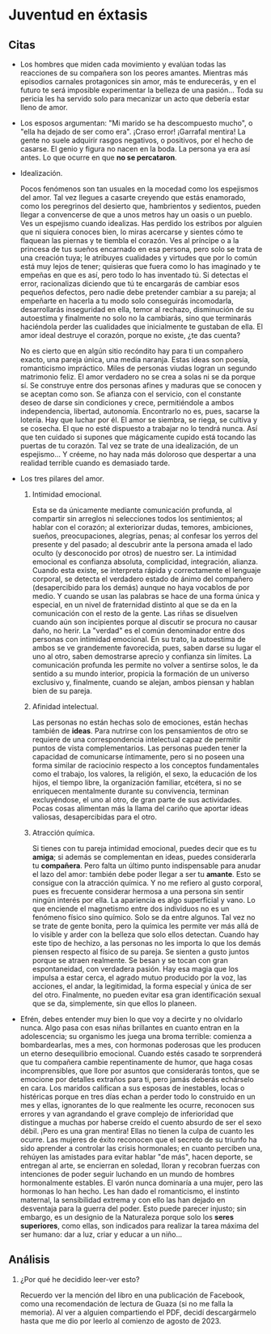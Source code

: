 # Juventud en éxtasis

## Citas

- Los hombres que miden cada movimiento y evalúan todas las reacciones de su compañera son los peores amantes. Mientras más episodios carnales protagonices sin amor, más te endurecerás, y en el futuro te será imposible experimentar la belleza de una pasión... Toda su pericia les ha servido solo para mecanizar un acto que debería estar lleno de amor.

- Los esposos argumentan: "Mi marido se ha descompuesto mucho", o "ella ha dejado de ser como era". ¡Craso error! ¡Garrafal mentira! La gente no suele adquirir rasgos negativos, o positivos, por el hecho de casarse. El genio y figura no nacen en la boda. La persona ya era así antes. Lo que ocurre en que **no se percataron**.

- Idealización.

    Pocos fenómenos son tan usuales en la mocedad como los espejismos del amor. Tal vez llegues a casarte creyendo que estás enamorado, como los peregrinos del desierto que, hambrientos y sedientos, pueden llegar a convencerse de que a unos metros hay un oasis o un pueblo. Ves un espejismo cuando idealizas. Has perdido los estribos por alguien que ni siquiera conoces bien, lo miras acercarse y sientes cómo te flaquean las piernas y te tiembla el corazón. Ves al príncipe o a la princesa de tus sueños encarnado en esa persona, pero solo se trata de una creación tuya; le atribuyes cualidades y virtudes que por lo común está muy lejos de tener; quisieras que fuera como lo has imaginado y te empeñas en que es así, pero todo lo has inventado tú. Si detectas el error, racionalizas diciendo que tú te encargarás de cambiar esos pequeños defectos, pero nadie debe pretender cambiar a su pareja; al empeñarte en hacerla a tu modo solo conseguirás incomodarla, desarrollarás inseguridad en ella, temor al rechazo, disminución de su autoestima y finalmente no solo no la cambiarás, sino que terminarás haciéndola perder las cualidades que inicialmente te gustaban de ella. El amor ideal destruye el corazón, porque no existe, ¿te das cuenta?

    No es cierto que en algún sitio recóndito hay para ti un compañero exacto, una pareja única, una media naranja. Estas ideas son poesía, romanticismo impráctico. Miles de personas viudas logran un segundo matrimonio feliz. El amor verdadero no se crea a solas ni se da porque sí. Se construye entre dos personas afines y maduras que se conocen y se aceptan como son. Se afianza con el servicio, con el constante deseo de darse sin condiciones y crece, permitiéndole a ambos independencia, libertad, autonomía. Encontrarlo no es, pues, sacarse la lotería. Hay que luchar por él. El amor se siembra, se riega, se cultiva y se cosecha. El que no esté dispuesto a trabajar no lo tendrá nunca. Así que ten cuidado si supones que mágicamente cupido está tocando las puertas de tu corazón. Tal vez se trate de una idealización, de un espejismo... Y créeme, no hay nada más doloroso que despertar a una realidad terrible cuando es demasiado tarde.

- Los tres pilares del amor.

    1. Intimidad emocional.

        Esta se da únicamente mediante comunicación profunda, al compartir sin arreglos ni selecciones todos los sentimientos; al hablar con el corazón; al exteriorizar dudas, temores, ambiciones, sueños, preocupaciones, alegrías, penas; al confesar los yerros del presente y del pasado; al descubrir ante la persona amada el lado oculto (y desconocido por otros) de nuestro ser. La intimidad emocional es confianza absoluta, complicidad, integración, alianza. Cuando esta existe, se interpreta rápida y correctamente el lenguaje corporal, se detecta el verdadero estado de ánimo del compañero (desapercibido para los demás) aunque no haya vocablos de por medio. Y cuando se usan las palabras se hace de una forma única y especial, en un nivel de fraternidad distinto al que se da en la comunicación con el resto de la gente. Las riñas se disuelven cuando aún son incipientes porque al discutir se procura no causar daño, no herir. La "verdad" es el común denominador entre dos personas con intimidad emocional. En su trato, la autoestima de ambos se ve grandemente favorecida, pues, saben darse su lugar el uno al otro, saben demostrarse aprecio y confianza sin límites. La comunicación profunda les permite no volver a sentirse solos, le da sentido a su mundo interior, propicia la formación de un universo exclusivo y, finalmente, cuando se alejan, ambos piensan y hablan bien de su pareja.

    2. Afinidad intelectual.

        Las personas no están hechas solo de emociones, están hechas también de **ideas**. Para nutrirse con los pensamientos de otro se requiere de una correspondencia intelectual capaz de permitir puntos de vista complementarios. Las personas pueden tener la capacidad de comunicarse íntimamente, pero si no poseen una forma similar de raciocinio respecto a los conceptos fundamentales como el trabajo, los valores, la religión, el sexo, la educación de los hijos, el tiempo libre, la organización familiar, etcétera, si no se enriquecen mentalmente durante su convivencia, terminan excluyéndose, el uno al otro, de gran parte de sus actividades. Pocas cosas alimentan más la llama del cariño que aportar ideas valiosas, desapercibidas para el otro.

    3. Atracción química.

        Si tienes con tu pareja intimidad emocional, puedes decir que es tu **amiga**; si además se complementan en ideas, puedes considerarla tu **compañera**. Pero falta un último punto indispensable para anudar el lazo del amor: también debe poder llegar a ser tu **amante**. Esto se consigue con la atracción química. Y no me refiero al gusto corporal, pues es frecuente considerar hermosa a una persona sin sentir ningún interés por ella. La apariencia es algo superficial y vano. Lo que enciende el magnetismo entre dos individuos no es un fenómeno físico sino químico. Solo se da entre algunos. Tal vez no se trate de gente bonita, pero la química les permite ver más allá de lo visible y arder con la belleza que solo ellos detectan. Cuando hay este tipo de hechizo, a las personas no les importa lo que los demás piensen respecto al físico de su pareja. Se sienten a gusto juntos porque se atraen realmente. Se besan y se tocan con gran espontaneidad, con verdadera pasión. Hay esa magia que los impulsa a estar cerca, el agrado mutuo producido por la voz, las acciones, el andar, la legitimidad, la forma especial y única de ser del otro. Finalmente, no pueden evitar esa gran identificación sexual que se da, simplemente, sin que ellos lo planeen.

- Efrén, debes entender muy bien lo que voy a decirte y no olvidarlo nunca. Algo pasa con esas niñas brillantes en cuanto entran en la adolescencia; su organismo les juega una broma terrible: comienza a bombardearlas, mes a mes, con hormonas poderosas que les producen un eterno desequilibrio emocional. Cuando estés casado te sorprenderá que tu compañera cambie repentinamente de humor, que haga cosas incomprensibles, que llore por asuntos que considerarás tontos, que se emocione por detalles extraños para ti, pero jamás deberás echárselo en cara. Los maridos califican a sus esposas de inestables, locas o histéricas porque en tres días echan a perder todo lo construido en un mes y ellas, ignorantes de lo que realmente les ocurre, reconocen sus errores y van agrandando el grave complejo de inferioridad que distingue a muchas por haberse creído el cuento absurdo de ser el sexo débil. ¡Pero es una gran mentira! Ellas no tienen la culpa de cuanto les ocurre. Las mujeres de éxito reconocen que el secreto de su triunfo ha sido aprender a controlar las crisis hormonales; en cuanto perciben una, rehúyen las amistades para evitar hablar "de más", hacen deporte, se entregan al arte, se encierran en soledad, lloran y recobran fuerzas con intenciones de poder seguir luchando en un mundo de hombres hormonalmente estables. El varón nunca dominaría a una mujer, pero las hormonas lo han hecho. Les han dado el romanticismo, el instinto maternal, la sensibilidad extrema y con ello las han dejado en desventaja para la guerra del poder. Esto puede parecer injusto; sin embargo, es un designio de la Naturaleza porque solo los **seres superiores**, como ellas, son indicados para realizar la tarea máxima del ser humano: dar a luz, criar y educar a un niño...

## Análisis

1. ¿Por qué he decidido leer-ver esto?

    Recuerdo ver la mención del libro en una publicación de Facebook, como una recomendación de lectura de Guaza (si no me falla la memoria). Al ver a alguien compartiendo el PDF, decidí descargármelo hasta que me dio por leerlo al comienzo de agosto de 2023.
